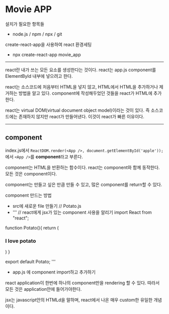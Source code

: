 # Movie APP

설치가 필요한 항목들
- node.js / npm / npx / git

create-react-app을 사용하여 react 환경세팅
- npx create-react-app movie_app

---

react란 내가 쓰는 모든 요소를 생성한다는 것이다.
react는 app.js component를 ElementById 내부에 넣으려고 한다.

react는 소스코드에 처음부터 HTML을 넣지 않고, HTML에서 HTML을 추가하거나 제거하는 방법을 알고 있다. component에 작성해두었던 것들을 react가 HTML에 추가한다.

react는 virtual DOM(virtual document object model)이라는 것이 있다. 즉 소스코드에는 존재하지 않지만 react가 만들어낸다.
이것이 react가 빠른 이유이다.

---

## component

index.js에서 `ReactDOM.render(<App />, document.getElementById('apple'));` 에서 `<App />`를 **component**라고 부른다.

component는 HTML을 반환하는 함수이다.
react는 component와 함께 동작한다. 모든 것은 component이다.

component는 만들고 싶은 만큼 만들 수 있고, 많은 component를 return할 수 있다.

component 만드는 방법
- src에 새로운 file 만들기 // Potato.js
- ''' // react에게 jsx가 있는 component 사용을 알리기
import React from "react";

function Potato(){
    return (
        <h3>I love potato</h3>
    )
}

export default Potato; '''

- app.js 에 component import하고 추가하기



react application이 한번에 하나의 component만을 rendering 할 수 있다. 따라서 모든 것은 application안에 들어가야한다.

jsx는 javascript안의 HTMLd을 말하며, react에서 나온 매우 custom한 유일한 개념이다.

